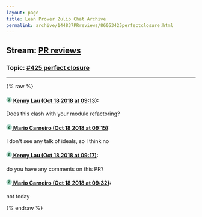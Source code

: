 ```yaml
---
layout: page
title: Lean Prover Zulip Chat Archive 
permalink: archive/144837PRreviews/86053425perfectclosure.html
---
```


## Stream: [PR reviews](index.html)
### Topic: [#425 perfect closure](86053425perfectclosure.html)

---


{% raw %}
#### [![Click to go to Zulip](../../assets/img/zulip2.png) Kenny Lau (Oct 18 2018 at 09:13)](https://leanprover.zulipchat.com/#narrow/stream/144837-PR%20reviews/topic/%23425%20perfect%20closure/near/136024821):
Does this clash with your module refactoring?

#### [![Click to go to Zulip](../../assets/img/zulip2.png) Mario Carneiro (Oct 18 2018 at 09:15)](https://leanprover.zulipchat.com/#narrow/stream/144837-PR%20reviews/topic/%23425%20perfect%20closure/near/136024897):
I don't see any talk of ideals, so I think no

#### [![Click to go to Zulip](../../assets/img/zulip2.png) Kenny Lau (Oct 18 2018 at 09:17)](https://leanprover.zulipchat.com/#narrow/stream/144837-PR%20reviews/topic/%23425%20perfect%20closure/near/136024976):
do you have any comments on this PR?

#### [![Click to go to Zulip](../../assets/img/zulip2.png) Mario Carneiro (Oct 18 2018 at 09:32)](https://leanprover.zulipchat.com/#narrow/stream/144837-PR%20reviews/topic/%23425%20perfect%20closure/near/136025707):
not today


{% endraw %}
